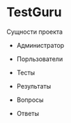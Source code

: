 # TestGuru

Сущности проекта

* Администратор

* Порльзователи

* Тесты

* Результаты

* Вопросы

* Ответы
